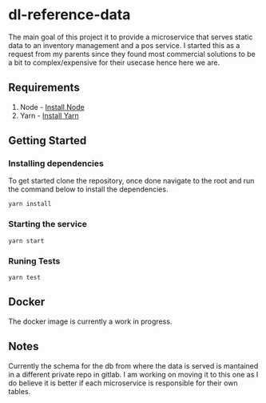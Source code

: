 # dl-reference-data

The main goal of this project it to provide a microservice that serves static data to an inventory management and a pos service. I started this as a request from my parents since they found most commercial solutions to be a bit to complex/expensive for their usecase hence here we are.

## Requirements
1. Node - [Install Node](https://nodejs.org/en/download/)
2. Yarn - [Install Yarn](https://classic.yarnpkg.com/lang/en/docs/install#mac-stable)

## Getting Started
### Installing dependencies
To get started clone the repository, once done navigate to the root and run the command below to install the dependencies.
```shell
yarn install
```
### Starting the service
```shell
yarn start
```

### Runing Tests
```shell
yarn test
```

## Docker
The docker image is currently a work in progress.

## Notes
Currently the schema for the db from where the data is served is mantained in a different private repo in gitlab. I am working on moving it to this one as I do believe it is better if each microservice is responsible for their own tables.